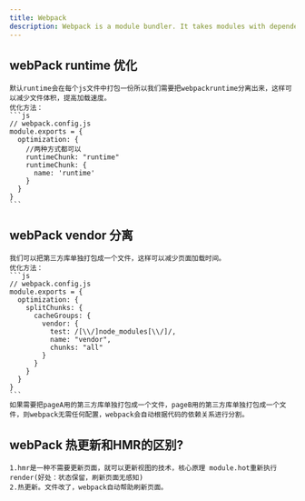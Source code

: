 ```yaml
---
title: Webpack
description: Webpack is a module bundler. It takes modules with dependencies and generates static assets.
---
```


## webPack runtime 优化

    默认runtime会在每个js文件中打包一份所以我们需要把webpackruntime分离出来，这样可以减少文件体积，提高加载速度。
    优化方法：
    ```js
    // webpack.config.js
    module.exports = {
      optimization: {
        //两种方式都可以
        runtimeChunk: "runtime"
        runtimeChunk: {
          name: 'runtime'
        }
      }
    }
    ```

## webPack vendor 分离

    我们可以把第三方库单独打包成一个文件，这样可以减少页面加载时间。
    优化方法：
    ```js
    // webpack.config.js
    module.exports = {
      optimization: {
        splitChunks: {
          cacheGroups: {
            vendor: {
              test: /[\\/]node_modules[\\/]/,
              name: "vendor",
              chunks: "all"
            }
          }
        }
      }
    }
    ```
    如果需要把pageA用的第三方库单独打包成一个文件，pageB用的第三方库单独打包成一个文件，则webpack无需任何配置，webpack会自动根据代码的依赖关系进行分割。

## webPack 热更新和HMR的区别?

    1.hmr是一种不需要更新页面，就可以更新视图的技术，核心原理 module.hot重新执行render(好处：状态保留，刷新页面无感知)
    2.热更新。文件改了，webpack自动帮助刷新页面。
